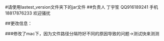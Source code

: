 #请使用lastest_version文件夹下的jar文件
##负责人 丁宇笙 QQ916189241 手机18817876233 欢迎骚扰

##更改信息：

###修改了mac下，因为文件路径分隔符好不同的原因导致的问题->测试快来测测
